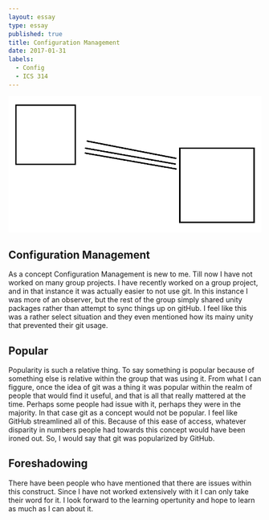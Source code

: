 ```yaml
---
layout: essay
type: essay
published: true
title: Configuration Management
date: 2017-01-31
labels:
  - Config
  - ICS 314
---
```


<img class="ui medium left floated image" src="../images/configImage.png">

## Configuration Management
As a concept Configuration Management is new to me. Till now I have not worked on many group projects. I have recently worked on a group project, and in that instance it was actually easier to not use git. In this instance I was more of an observer, but the rest of the group simply shared unity packages rather than attempt to sync things up on gitHub. I feel like this was a rather select situation and they even mentioned how its mainy unity that prevented their git usage.

## Popular
Popularity is such a relative thing. To say something is popular because of something else is relative within the group that was using it. From what I can figgure, once the idea of git was a thing it was popular within the realm of people that would find it useful, and that is all that really mattered at the time. Perhaps some people had issue with it, perhaps they were in the majority. In that case git as a concept would not be popular. I feel like GitHub streamlined all of this. Because of this ease of access, whatever disparity in numbers people had towards this concept would have been ironed out. So, I would say that git was popularized by GitHub.

## Foreshadowing 
There have been people who have mentioned that there are issues within this construct. Since I have not worked extensively with it I can only take their word for it. I look forward to the learning opertunity and hope to learn as much as I can about it.